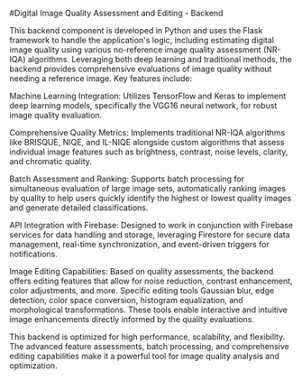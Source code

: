 #Digital Image Quality Assessment and Editing - Backend

This backend component is developed in Python and uses the Flask framework to handle the application's logic, including estimating digital image quality using various no-reference image quality assessment (NR-IQA) algorithms. Leveraging both deep learning and traditional methods, the backend provides comprehensive evaluations of image quality without needing a reference image. Key features include:

Machine Learning Integration: Utilizes TensorFlow and Keras to implement deep learning models, specifically the VGG16 neural network, for robust image quality evaluation.

Comprehensive Quality Metrics: Implements traditional NR-IQA algorithms like BRISQUE, NIQE, and IL-NIQE alongside custom algorithms that assess individual image features such as brightness, contrast, noise levels, clarity, and chromatic quality.

Batch Assessment and Ranking: Supports batch processing for simultaneous evaluation of large image sets, automatically ranking images by quality to help users quickly identify the highest or lowest quality images and generate detailed classifications.

API Integration with Firebase: Designed to work in conjunction with Firebase services for data handling and storage, leveraging Firestore for secure data management, real-time synchronization, and event-driven triggers for notifications.

Image Editing Capabilities: Based on quality assessments, the backend offers editing features that allow for noise reduction, contrast enhancement, color adjustments, and more. Specific editing tools Gaussian blur, edge detection, color space conversion, histogram equalization, and morphological transformations. These tools enable interactive and intuitive image enhancements directly informed by the quality evaluations.

This backend is optimized for high performance, scalability, and flexibility. The advanced feature assessments, batch processing, and comprehensive editing capabilities make it a powerful tool for image quality analysis and optimization.
